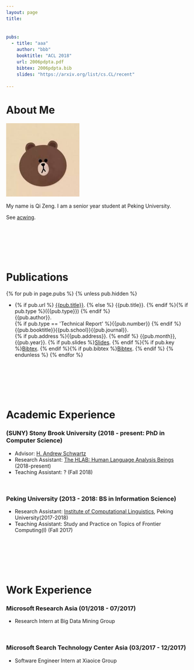 ```yaml
---
layout: page
title: 


pubs:   
  - title: "aaa"
    author: "bbb"
    booktitle: "ACL 2018"
    url: 2006pdpta.pdf
    bibtex: 2006pdpta.bib
    slides: "https://arxiv.org/list/cs.CL/recent"

---
```


# About Me

<img src="/images/brown.jpg" class="floatpic" width="200" height="200">

My name is Qi Zeng.  I am a senior year student at Peking University.

See [acwing].


[acwing]: http://acwing.com



<br>
<br>
<br>
<br>
<br>



# Publications

{% for pub in page.pubs %}
{% unless pub.hidden %}
  - {% if pub.url %} [{{pub.title}}]({{pub.url}}).
    {% else %} {{pub.title}}.
    {% endif %}{% if pub.type %}({{pub.type}})
    {% endif %}<br>
    {{pub.author}}.<br>
    {% if pub.type == 'Technical Report' %}{{pub.number}}
    {% endif %}{{pub.booktitle}}{{pub.school}}{{pub.journal}}.<br>
    {% if pub.address %}{{pub.address}}.
    {% endif %} {{pub.month}}, {{pub.year}}. {% if pub.slides %}[Slides]({{pub.slides}}).
    {% endif %}{% if pub.key %}[Bibtex](http://groups.csail.mit.edu/commit/bibtex.cgi?key={{pub.key}}).
    {% endif %}{% if pub.bibtex %}[Bibtex]({{pub.bibtex}}).
    {% endif %}
{% endunless %}
{% endfor %}



<br>
<br>
<br>
<br>
<br>




# Academic Experience

### (SUNY) Stony Brook University  (2018 - present: PhD in Computer Science)
  - Advisor: [H. Andrew Schwartz][has]
  - Research Assistant: [The HLAB: Human Language Analysis Beings][HLAB] (2018-present)
  - Teaching Assistant: ? (Fall 2018)


[has]:http://www3.cs.stonybrook.edu/~has/
[HLAB]:http://hlab.cs.stonybrook.edu/

<br>

### Peking University (2013 - 2018: BS in Information Science)
  - Research Assistant: [Institute of Computational Linguistics][icl], Peking University(2017-2018)
  - Teaching Assistant: Study and Practice on Topics of Frontier Computing(I) (Fall 2017)

[icl]:icl.pku.edu.cn/

<br>
<br>
<br>
<br>
<br>




# Work Experience


### Microsoft Research Asia (01/2018 - 07/2017)
  - Research Intern at Big Data Mining Group

<br>

### Microsoft Search Technology Center Asia (03/2017 - 12/2017)
  - Software Engineer Intern at Xiaoice Group



<br>
<br>
<br>
<br>
<br>

